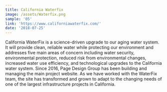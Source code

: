 ```yaml
---
title: California Waterfix
image: /assets/Waterfix.png
sample: '05'
link: 'https://www.californiawaterfix.com/'
date: '2018-07-25'
---
```

California WaterFix is a science-driven upgrade to our aging water system. It will provide clean, reliable water while protecting our environment and addresses five main areas of concern including water security, environmental protection, reduced risk from environmental changes, increased water use efficiency, and technological upgrades to the California water system. Since 2016, Page Design Group has been building and  managing the main project website. As we have worked with the WaterFix team, the site has transformed and grown to adapt to the changing needs of one of the largest infrastructure projects in California.
